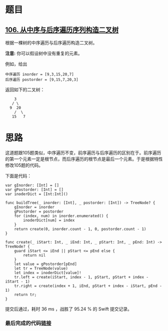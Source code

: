 # 题目

## [106. 从中序与后序遍历序列构造二叉树](https://leetcode-cn.com/problems/construct-binary-tree-from-inorder-and-postorder-traversal/)

根据一棵树的中序遍历与后序遍历构造二叉树。

**注意:**
你可以假设树中没有重复的元素。

例如，给出

    中序遍历 inorder = [9,3,15,20,7]
    后序遍历 postorder = [9,15,7,20,3]

返回如下的二叉树：

```
    3
   / \
  9  20
    /  \
   15   7
```

# 思路

这道题跟105题类似，中序遍历不变，前序遍历与后序遍历的区别在于。前序遍历的第一个元素一定是根节点，而后序遍历的根节点是最后一个元素。于是根据特性修改105题的代码。

下面是代码：

```
var gInorder: [Int] = []
var gPostorder: [Int] = []
var inoderDict = [Int:Int]()

func buildTree(_ inorder: [Int], _ postorder: [Int]) -> TreeNode? {
    gInorder = inorder
    gPostorder = postorder
    for (index, num) in inorder.enumerated() {
        inoderDict[num] = index
    }
    return create(0, inorder.count - 1, 0, postorder.count - 1)
}

func create(_ iStart: Int, _ iEnd: Int, _ pStart: Int, _ pEnd: Int) -> TreeNode? {
    guard iStart <= iEnd || pStart <= pEnd else {
        return nil
    }
    let value = gPostorder[pEnd]
    let tr = TreeNode(value)
    let index = inoderDict[value]!
    tr.left = create(iStart, index - 1, pStart, pStart + index - iStart - 1)
    tr.right = create(index + 1, iEnd, pStart + index - iStart, pEnd - 1)
    return tr;
}
```

提交后通过，耗时 36 ms ，战胜了 95.24 % 的 Swift 提交记录。

### 最后完成的代码[链接](https://github.com/pepsikirk/LeetCode/blob/master/Algorithm/106.ConstructBinaryTreeFromInorderAndPostorderTraversal/code.swift)




